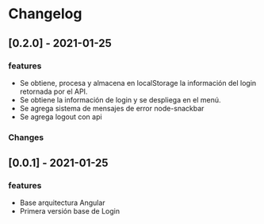 # Changelog

## [0.2.0] - 2021-01-25

### features

- Se obtiene, procesa y almacena en localStorage la información del login retornada por el API.
- Se obtiene la información de login y se despliega en el menú.
- Se agrega sistema de mensajes de error node-snackbar
- Se agrega logout con api

### Changes

## [0.0.1] - 2021-01-25

### features

- Base arquitectura Angular
- Primera versión base de Login
